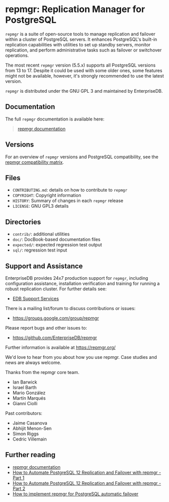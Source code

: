 repmgr: Replication Manager for PostgreSQL
==========================================

`repmgr` is a suite of open-source tools to manage replication and failover
within a cluster of PostgreSQL servers. It enhances PostgreSQL's built-in
replication capabilities with utilities to set up standby servers, monitor
replication, and perform administrative tasks such as failover or switchover
operations.

The most recent `repmgr` version (5.5.x) supports all PostgreSQL versions from
13 to 17. Despite it could be used with some older ones, some features might not
be available, however, it's strongly recommended to use the latest version.

`repmgr` is distributed under the GNU GPL 3 and maintained by EnterpriseDB.

Documentation
-------------

The full `repmgr` documentation is available here:

> [repmgr documentation](https://repmgr.org/docs/current/index.html)

Versions
--------

For an overview of `repmgr` versions and PostgreSQL compatibility, see the
[repmgr compatibility matrix](https://repmgr.org/docs/current/install-requirements.html#INSTALL-COMPATIBILITY-MATRIX).

Files
------

 - `CONTRIBUTING.md`: details on how to contribute to `repmgr`
 - `COPYRIGHT`: Copyright information
 - `HISTORY`: Summary of changes in each `repmgr` release
 - `LICENSE`: GNU GPL3 details


Directories
-----------

 - `contrib/`: additional utilities
 - `doc/`: DocBook-based documentation files
 - `expected/`: expected regression test output
 - `sql/`: regression test input


Support and Assistance
----------------------

EnterpriseDB provides 24x7 production support for `repmgr`, including
configuration assistance, installation verification and training for
running a robust replication cluster. For further details see:

* [EDB Support Services](https://www.enterprisedb.com/support/postgresql-support-overview-get-the-most-out-of-postgresql)

There is a mailing list/forum to discuss contributions or issues:

* https://groups.google.com/group/repmgr

Please report bugs and other issues to:

* https://github.com/EnterpriseDB/repmgr

Further information is available at https://repmgr.org/

We'd love to hear from you about how you use repmgr. Case studies and
news are always welcome.

Thanks from the repmgr core team.

* Ian Barwick
* Israel Barth
* Mario González
* Martín Marqués
* Gianni Ciolli

Past contributors:

* Jaime Casanova
* Abhijit Menon-Sen
* Simon Riggs
* Cedric Villemain

Further reading
---------------

* [repmgr documentation](https://repmgr.org/docs/current/index.html)
* [How to Automate PostgreSQL 12 Replication and Failover with repmgr - Part 1](https://www.2ndquadrant.com/en/blog/how-to-automate-postgresql-12-replication-and-failover-with-repmgr-part-1/)
* [How to Automate PostgreSQL 12 Replication and Failover with repmgr - Part 2](https://www.2ndquadrant.com/en/blog/how-to-automate-postgresql-12-replication-and-failover-with-repmgr-part-2/)
* [How to implement repmgr for PostgreSQL automatic failover](https://www.enterprisedb.com/postgres-tutorials/how-implement-repmgr-postgresql-automatic-failover)
